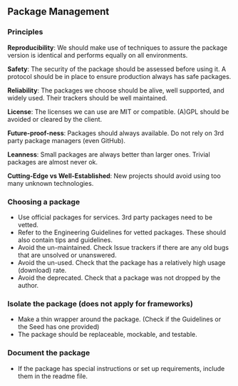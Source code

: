 ## Package Management

### Principles

**Reproducibility**: We should make use of techniques to assure the package version is identical and performs equally on all environments.

**Safety**: The security of the package should be assessed before using it. A protocol should be in place to ensure production always has safe packages.

**Reliability**: The packages we choose should be alive, well supported, and widely used. Their trackers should be well maintained.

**License**: The licenses we can use are MIT or compatible. (A)GPL should be avoided or cleared by the client.

**Future-proof-ness**: Packages should always available. Do not rely on 3rd party package managers (even GitHub).

**Leanness**: Small packages are always better than larger ones. Trivial packages are almost never ok.

**Cutting-Edge vs Well-Established**: New projects should avoid using too many unknown technologies.

###  Choosing a package

- Use official packages for services. 3rd party packages need to be vetted.
- Refer to the Engineering Guidelines for vetted packages. These should also contain tips and guidelines.
- Avoid the un-maintained. Check Issue trackers if there are any old bugs that are unsolved or unanswered.
- Avoid the un-used. Check that the package has a relatively high usage (download) rate.
- Avoid the deprecated. Check that a package was not dropped by the author.

### Isolate the package (does not apply for frameworks)

- Make a thin wrapper around the package. (Check if the Guidelines or the Seed has one provided)
- The package should be replaceable, mockable, and testable.

### Document the package

- If the package has special instructions or set up requirements, include them in the readme file.

